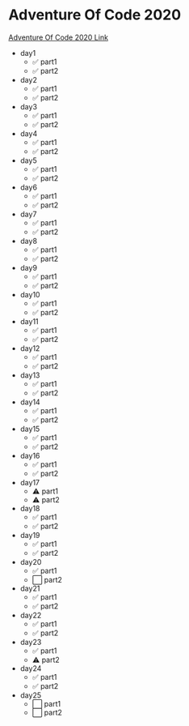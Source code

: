 # Adventure Of Code 2020

[Adventure Of Code 2020 Link](https://adventofcode.com/2020)

- day1
  - ✅ part1
  - ✅ part2
- day2
  - ✅ part1
  - ✅ part2
- day3
  - ✅ part1
  - ✅ part2
- day4
  - ✅ part1
  - ✅ part2
- day5
  - ✅ part1
  - ✅ part2
- day6
  - ✅ part1
  - ✅ part2
- day7
  - ✅ part1
  - ✅ part2
- day8
  - ✅ part1
  - ✅ part2
- day9
  - ✅ part1
  - ✅ part2
- day10
  - ✅ part1
  - ✅ part2
- day11
  - ✅ part1
  - ✅ part2
- day12
  - ✅ part1
  - ✅ part2
- day13
  - ✅ part1
  - ✅ part2
- day14
  - ✅ part1
  - ✅ part2
- day15
  - ✅ part1
  - ✅ part2
- day16
  - ✅ part1
  - ✅ part2
- day17
  - ⚠️ part1
  - ⚠️ part2
- day18
  - ✅ part1
  - ✅ part2
- day19
  - ✅ part1
  - ✅ part2
- day20
  - ✅ part1
  - ⬜️ part2
- day21
  - ✅ part1
  - ✅ part2
- day22
  - ✅ part1
  - ✅ part2
- day23
  - ✅ part1
  - ⚠️ part2
- day24
  - ✅ part1
  - ✅ part2
- day25
  - ⬜️ part1
  - ⬜️ part2
